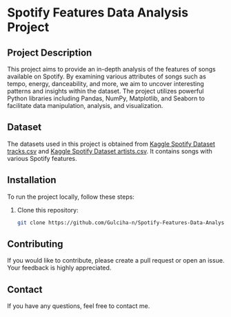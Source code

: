 # Spotify Features Data Analysis Project

## Project Description

This project aims to provide an in-depth analysis of the features of songs available on Spotify. By examining various attributes of songs such as tempo, energy, danceability, and more, we aim to uncover interesting patterns and insights within the dataset. The project utilizes powerful Python libraries including Pandas, NumPy, Matplotlib, and Seaborn to facilitate data manipulation, analysis, and visualization.

## Dataset

The datasets used in this project is obtained from [Kaggle Spotify Dataset tracks.csv](https://www.kaggle.com/datasets/zaheenhamidani/ultimate-spotify-tracks-db) and [Kaggle Spotify Dataset artists.csv](https://www.kaggle.com/datasets/lehaknarnauli/spotify-datasets). It contains songs with various Spotify features.

## Installation

To run the project locally, follow these steps:

1. Clone this repository:
    ```bash
    git clone https://github.com/Gulciha-n/Spotify-Features-Data-Analysis-Project.git
    
## Contributing

If you would like to contribute, please create a pull request or open an issue. Your feedback is highly appreciated.

## Contact

If you have any questions, feel free to contact me.
